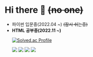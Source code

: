 ### <h1>Hi there 👋 <del>(no one)</del></h1>
<ul>
  <li>파이썬 입문중(2022.04 ~) <del>(잠시 쉬는중)</del></li>
  <li><b>HTML 공부중(2022.11 ~)</b></li>

[![Solved.ac Profile](http://mazassumnida.wtf/api/v2/generate_badge?boj=alck1012)](https://solved.ac/alck1012/)
  
<img src="https://img.shields.io/badge/HTML5-E34F26?style=flat-square&logo=HTML5&logoColor=white" />  <img src="https://img.shields.io/badge/CSS-1572B6?style=flat-square&logo=CSS3&logoColor=white" /> <img src="https://img.shields.io/badge/JavaScript-F7DF1E?style=flat-square&logo=JavaScript&logoColor=black" /> <img src="https://img.shields.io/badge/React-61DAFB?style=flat-square&logo=React&logoColor=white" /> 
  <!--
**SonSeolHui/SonSeolHui** is a ✨ _special_ ✨ repository because its `README.md` (this file) appears on your GitHub profile.

Here are some ideas to get you started:

- 🔭 I’m currently working on ...
- 🌱 I’m currently learning ...
- 👯 I’m looking to collaborate on ...
- 🤔 I’m looking for help with ...
- 💬 Ask me about ...
- 📫 How to reach me: ...
- 😄 Pronouns: ...
- ⚡ Fun fact: ...
-->
